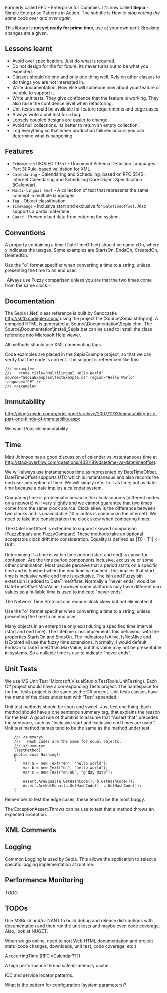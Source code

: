 Formerly called EFD - Enterprise for Dummies.  It's now called **Sepia** - Simple Enterprise Patterns in Action.  The subtitle is *How to stop writing the same code over and over again.*

This library is **not yet ready for prime time**, use at your own peril.  Breaking changes are a given.

Lessons learnt
--------------

- Avoid over specification.  Just do what is required.
- Do not design for the for future, its never turns out to be what you expected.
- Classes should do one and only one thing well.  Rely on other classes to do things you are not interested in.
- Write documentation.  How else will someone now about your feature or be able to support it.
- Write unit tests.  They give confidence that the feature is working.  They also raise the confidence level when refactoring.
- Unit tests should be available for feature requirements and edge cases.
- Always write a unit test for a bug.
- Loosely coupled designs are easier to change.
- Avoid null collections.  Its better to return an empty collection.
- Log everything so that when production failures occurs you can determine what is happening.

Features
--------

- `Schematron` (ISO/IEC 19757 - Document Schema Definition Languages - Part 3) Rule-based validation for XML.
- `Calendaring` - Calendaring and Scheduling; based on RFC 5545 - Internet Calendaring and 
Scheduling Core Object Specification (iCalendar).
- `Multi-lingual text` - A collection of text that represents the same concept in multiple languages.
- `Tag` - Object classification.
- `TimeRange` - Inclusive start and exclusive for `DateTimeOffset`. Also supports a partial date/time.
- `Guard` - Prevents bad data from entering the system.

Conventions
-----------

A property containing a time (DateTimeOffset) should be name xOn, where x indicates the usages. Some examples are
StartsOn, EndsOn, CreatedOn, DeletedOn.
 
Use the "o" format specifier when converting a time to a string, unless presenting the time to an end user.

-Always use Fuzzy comparison unless you are that the two times come from the same clock.-  

Documentation
-------------

The Sepia (.Net) class reference is built by Sandcastle http://shfb.codeplex.com/ using the project file (Source\Sepia.shfbproj).  A compiled HTML is generated at Source\Documentation\Sepia.chm.
The Source\Documentation\Install_Sepia.bat can be used to install the class reference into Microsoft Help viewer.

All methods should use XML commenting tags.

Code examples are placed in the SepiaExample project, so that we can verify that the code is correct.  The snippet is referenced like this:

    /// <example>
    ///   <code title="Multilingual Hello World" source="SepiaExamples\TextExample.cs" region="Hello World" language="C#" />
    /// </example>


Immutability
------------

http://blogs.msdn.com/b/ericlippert/archive/2007/11/13/immutability-in-c-part-one-kinds-of-immutability.aspx

We want Popsicle immutability

Time
----

Matt Johnson has a good discussion of calendar vs instantaneous time at http://stackoverflow.com/questions/4331189/datetime-vs-datetimeoffset. 

We will always use instantaneous time as represented by DateTimeOffset. DateTimeOffset supports UTC which is instantaneous and 
also records the end user perception of time.  We will simply refer to it as time; not as date-time because a date implies a calendar system.

Comparing time is problematic because the clock sources (different nodes on a network) will vary slightly and we cannot guarantee that two times 
come from the same clock source.  Clock skew is the difference between two clocks and is unavoidable (10 minutes is common in the internet). We need
to take into consideration the clock skew when comparing times.

The DateTimeOffset is extended to support skewed comparison (FuzzyEquals and FuzzyCompare)  These methods take an optional acceptable clock 
drift into consideration. Equality is defined as |T0 - T1| <= Drift.

Determining if a time is within time period (start and end) is cause for confusion.  Are the time period components inclusive, exclusive or
some other combination.  Most people perceive that a period starts on a specific time and is finished when the end time is reached.  This implies 
that start time is inclusive while end time is exclusive.  The IsIn and FuzzyIsIn extension is added to DateTimeOffset. Normally a "never ends" 
would be DateTimeOffset.MaxValue, however some platforms may have different max values so a nullable time is used to indicate "never ends".


The Network Time Protocol can reduce clock skew but not eliminated it.

Use the "o" format specifier when converting a time to a string, unless presenting the time to an end user.

Many objects in an enterprise only exist during a specified time interval (start and end time).  The Lifetime class implements this behaviour with the
properties StartsOn and EndsOn.  The indicators IsAlive, IsNotAlive and IsExpired all use the fuzzy time extensions.  Normally, I would default EndsOn
to DateTimeOffset.MaxValue, but this value may not be presentable in systems.  So a nullable time is use to indicate "never ends".

Unit Tests
----------
We use MS Unit Test (Microsoft.VisualStudio.TestTools.UnitTesting).  Each C# project should have a corresponding Tests project.  The namespace for
for the Tests project is the same as the C# project.  Unit tests classes have the name of the class under test with 'Test' appended.

Unit test methods should be short and sweet.  Just test one thing.  Each method should have a one sentence summary tag, that explains the reason for the test.  A good
rule of thumb is to assume that "Assert that" precedes the sentence, such as "Inclusive start and exclusive end times are used.".  Unit test method names tend
to be the same as the method under test.

        /// <summary>
        ///   Hash codes are the same for equal objects.
        /// </summary>
        [TestMethod]
        public void Hashing()
        {
            var a = new Text("en", "hello world");
            var b = new Text("en", "hello world");
            var c = new Text("en-AU", "g'day mate");

            Assert.AreEqual(a.GetHashCode(), b.GetHashCode());
            Assert.AreNotEqual(a.GetHashCode(), c.GetHashCode());
        }

Remember to test the edge cases, these tend to be the most buggy. 

The ExceptionAssert.Throws<Exception> can be use to test that a method throws an expected Exception.

XML Comments
------------

Logging
-------
Common Logging is used by Sepia.  This allows the application to select a specific logging implementation at runtime.

Performance Monitoring
----------------------
*TODO*

TODOs
-----

Use MSBuild and/or NANT to build debug and release distributions with documentation and then run the unit tests and maybe even code
coverage.  Also, look at NUGET.

When we go online, need to sort Web HTML documentation and project stats (code changes, downloads, unit test, code coverage, etc.)

A recurringTime (RFC vCalendar???)

A high performance thread safe in-memory cache.

IOC and service locator patterns.


What is the pattern for configuration (system parameters)?
